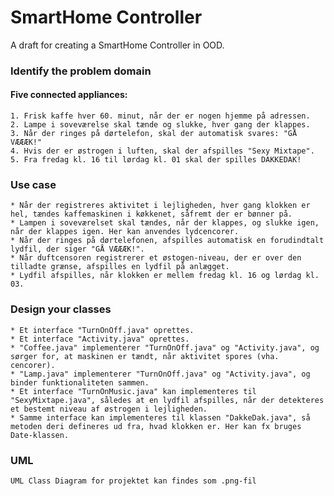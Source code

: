 # SmartHome Controller
A draft for creating a SmartHome Controller in OOD.

### Identify the problem domain

#### Five connected appliances:
    1. Frisk kaffe hver 60. minut, når der er nogen hjemme på adressen.
    2. Lampe i soveværelse skal tænde og slukke, hver gang der klappes.
    3. Når der ringes på dørtelefon, skal der automatisk svares: "GÅ VÆÆÆK!"
    4. Hvis der er østrogen i luften, skal der afspilles "Sexy Mixtape".
    5. Fra fredag kl. 16 til lørdag kl. 01 skal der spilles DAKKEDAK!
    
### Use case
    * Når der registreres aktivitet i lejligheden, hver gang klokken er hel, tændes kaffemaskinen i køkkenet, såfremt der er bønner på.
    * Lampen i soveværelset skal tændes, når der klappes, og slukke igen, når der klappes igen. Her kan anvendes lydcencorer.
    * Når der ringes på dørtelefonen, afspilles automatisk en forudindtalt lydfil, der siger "GÅ VÆÆÆK!".
    * Når duftcensoren registrerer et østogen-niveau, der er over den tilladte grænse, afspilles en lydfil på anlægget.
    * Lydfil afspilles, når klokken er mellem fredag kl. 16 og lørdag kl. 03.
    
### Design your classes
    * Et interface "TurnOnOff.java" oprettes.
    * Et interface "Activity.java" oprettes.
    * "Coffee.java" implementerer "TurnOnOff.java" og "Activity.java", og sørger for, at maskinen er tændt, når aktivitet spores (vha. cencorer).
    * "Lamp.java" implementerer "TurnOnOff.java" og "Activity.java", og binder funktionaliteten sammen.
    * Et interface "TurnOnMusic.java" kan implementeres til "SexyMixtape.java", således at en lydfil afspilles, når der detekteres et bestemt niveau af østrogen i lejligheden.
    * Samme interface kan implementeres til klassen "DakkeDak.java", så metoden deri defineres ud fra, hvad klokken er. Her kan fx bruges Date-klassen.
    
### UML
    UML Class Diagram for projektet kan findes som .png-fil
